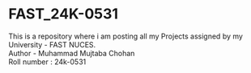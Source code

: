 # FAST_24K-0531
This is a repository where i am posting all my Projects assigned by my University - FAST NUCES.
<br>
Author - Muhammad Mujtaba Chohan
<br>
Roll number : 24k-0531

